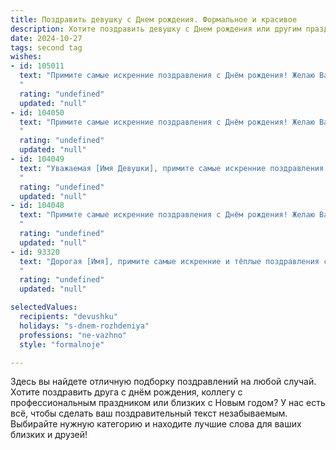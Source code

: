 ```yaml
---
title: Поздравить девушку c Днем рождения. Формальное и красивое
description: Хотите поздравить девушку c Днем рождения или другим праздником? Наш ИИ создаст незабываемое поздравление, а вы обязательно выделитесь среди других.  
date: 2024-10-27
tags: second tag
wishes:
- id: 105011
  text: "Примите самые искренние поздравления с Днём рождения! Желаю Вам крепкого здоровья,  неиссякаемой энергии,  счастья,  успехов во всех начинаниях и исполнения всех самых заветных желаний. Пусть каждый день вашей жизни будет наполнен радостью,  любовью и яркими впечатлениями.
  "
  rating: "undefined"
  updated: "null"
- id: 104050
  text: "Примите самые искренние поздравления с Днём рождения! Желаю Вам крепкого здоровья, счастья, благополучия и успехов во всех Ваших начинаниях. Пусть каждый день Вашей жизни будет наполнен радостью, любовью и позитивными эмоциями.  Счастья Вам и всего самого наилучшего!
  "
  rating: "undefined"
  updated: "null"
- id: 104049
  text: "Уважаемая [Имя Девушки], примите самые искренние поздравления с Днём рождения! Желаю Вам крепкого здоровья, благополучия, успехов во всех начинаниях и исполнения самых заветных желаний. Пусть жизнь будет наполнена радостью, счастьем и яркими событиями.
  "
  rating: "undefined"
  updated: "null"
- id: 104048
  text: "Примите самые искренние поздравления с Днём рождения! Желаю Вам крепкого здоровья, благополучия, радости и исполнения всех Ваших желаний. Пусть жизнь будет наполнена яркими событиями, успехами и верными друзьями.
  "
  rating: "undefined"
  updated: "null"
- id: 93320
  text: "Дорогая [Имя], примите самые искренние и тёплые поздравления с Днём рождения! Желаю Вам крепкого здоровья, неизменного благополучия, ярких впечатлений и исполнения всех самых заветных желаний. Пусть этот день станет началом нового, счастливого и успешного года Вашей жизни!
  "
  rating: "undefined"
  updated: "null"

selectedValues:
  recipients: "devushku"
  holidays: "s-dnem-rozhdeniya"
  professions: "ne-vazhno"
  style: "formalnoje"

---
```


Здесь вы найдете отличную подборку поздравлений на любой случай. 
Хотите поздравить друга с днём рождения, коллегу с профессиональным праздником или близких с Новым годом? У нас есть всё, чтобы сделать ваш поздравительный текст незабываемым. Выбирайте нужную категорию и находите лучшие слова для ваших близких и друзей!
